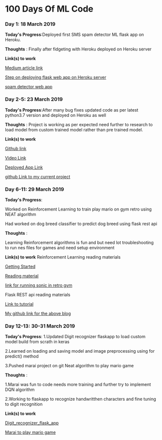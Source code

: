 # 100 Days Of ML Code 





### Day 1: 18 March 2019

**Today's Progress**:Deployed first SMS spam detector ML flask app on Heroku.


**Thoughts** : Finally after fidgeting with Heroku deployed on Heroku server

**Link(s) to work**

[Medium article link](https://medium.com/the-andela-way/deploying-a-python-flask-app-to-heroku-41250bda27d0)

[Step on deploying flask web app on Heroku server](https://github.com/realpython/flask-boilerplate)

[spam detector web app](https://medium.com/the-andela-way/deploying-a-python-flask-app-to-heroku-41250bda27d0)


### Day 2-5: 23 March 2019

**Today's Progress**:After many bug fixes updated code as per latest python3.7 version and deployed on Heroku as well


**Thoughts** : Project is working as per expected need further to research to load model from custom trained model rather than pre trained model.

**Link(s) to work**

[Github link](https://github.com/llSourcell/how_to_deploy_a_keras_model_to_production)

[Video Link](https://www.youtube.com/watch?v=f6Bf3gl4hWY&feature=youtu.be)

[Deployed App Link](https://glacial-temple-26332.herokuapp.com/)

[github Link to my current project](https://github.com/anandpawara/DigitRecognizer)

### Day 6-11: 29 March 2019

**Today's Progress**:

Worked on Reinforcement Learning to train play mario on gym retro using NEAT algorithm

Had worked on dog breed classifier to predict dog breed using flask rest api 


**Thoughts** : 

Learning Reinforcement algorithms is fun and but need lot troubleshooting to run nes files for games and need setup environment 



**Link(s) to work**
Reinforcement Learning reading materials


[Getting Started](https://retro.readthedocs.io/en/latest/getting_started.html)


[Reading material](https://medium.com/datadriveninvestor/super-mario-bros-reinforcement-learning-77d6615a805e)


[link for running sonic in retro gym](https://github.com/Vedant-Gupta523/sonicNEAT)

Flask REST api reading materials


[Link to tutorial](https://blog.keras.io/building-a-simple-keras-deep-learning-rest-api.html)


[My github link for the above blog](https://github.com/anandpawara/flask_api)

### Day 12-13: 30-31 March 2019

**Today's Progress**:
1.Updated Digit recognizer flaskapp to load custom model build from scrath in keras 

2.Learned on loading and saving model and image preprocessing using for predict() method

3.Pushed marai project on git Neat algorithm to play mario game  

**Thoughts** :

1.Marai was fun to code needs more training and further try to implement DQN algorithm

2.Working to flaskapp to recognize handwritthen characters and fine tuning to digit recognition

**Link(s) to work**

[Digit_recognizer_flask_app](https://github.com/anandpawara/DigitRecognizer)

[Marai to play mario game](https://github.com/anandpawara/Marai)

